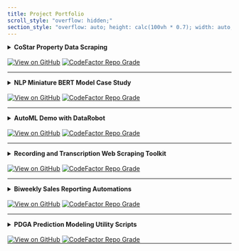 ```yaml
---
title: Project Portfolio
scroll_style: "overflow: hidden;"
section_style: "overflow: auto; height: calc(100vh * 0.7); width: auto;"
---
```


<details><summary><b>CoStar Property Data Scraping</b></summary>
<p>
<br>
This project sought to collect over forty attributes for more than 850 competitor multi-family apartment home properties from the <a href="https://www.costar.com/">CoStar property research platform</a>. The program achieved data collection, cleansing, and injection into storage in less than eight minutes start to finish. CoStar recently updated the service's <a href="https://www.costar.com/about/terms-conditions">Terms of Use</a> to explicitly prohibit the web scraping techniques and reverse-engineering of the CoStar product utilized in this program. I ultimately led the project in an alternate direction to acquire similar data while keeping the business in compliance with CoStar's Terms of Use, and have shared the original program as proof of work.
</p>
</details>
<br>
<a href="https://github.com/ryanmburns93/CoStar_Property_Data_Scraping"><img src="https://img.shields.io/badge/GitHub-View_on_GitHub-blue?logo=GitHub" alt="View on GitHub" class="GH-Badge"></a>
<a href="https://www.codefactor.io/repository/github/ryanmburns93/CoStar_Property_Data_Scraping"><img src="https://www.codefactor.io/repository/github/ryanmburns93/CoStar_Property_Data_Scraping/badge" alt="CodeFactor Repo Grade" class="CF-Badge"/></a>

<hr>

<details><summary><b>NLP Miniature BERT Model Case Study</b></summary>
<p>
<br>
This project is a case study on developing NLP applications in a low-resource corporate environment operating a client-centric, service-based business model. I pretrained miniature BERT masked language models on domain-adapted vocabulary sourced from client-facing research documents. I demonstrated light improvements in model performance over baseline when finetuned to categorize client consultation requests by topic.
</p>
</details>
<br>
<a href="https://github.com/ryanmburns93/NLP_Case_Study"><img src="https://img.shields.io/badge/GitHub-View_on_GitHub-blue?logo=GitHub" alt="View on GitHub" class="GH-Badge"></a>
<a href="https://www.codefactor.io/repository/github/ryanmburns93/nlp_case_study"><img src="https://www.codefactor.io/repository/github/ryanmburns93/nlp_case_study/badge" alt="CodeFactor Repo Grade" class="CF-Badge"/></a>

<hr>

<details><summary><b>AutoML Demo with DataRobot</b></summary>
<p>
<br>
I created a tutorial and video demonstration of the automatic machine learning (AutoML) tool DataRobot. The tutorial provides a simple demonstration of DataRobot integration into a project applying sentiment analysis to daily chatbot message data to rank order prospect follow-up outreach conducted the following day. The final application can be viewed in the separate <a href="https://github.com/ryanmburns93/Prospect_Ranked_Followup_App">Prospect Ranked Follow-up Application</a> repository.
</p>
</details>
<br>
<a href="https://github.com/ryanmburns93/DataRobot_Demo"><img src="https://img.shields.io/badge/GitHub-View_on_GitHub-blue?logo=GitHub" alt="View on GitHub" class="GH-Badge"></a>
<a href="https://www.codefactor.io/repository/github/ryanmburns93/datarobot_demo"><img src="https://www.codefactor.io/repository/github/ryanmburns93/datarobot_demo/badge" alt="CodeFactor Repo Grade" class="CF-Badge"/></a>

<hr>

<details><summary><b>Recording and Transcription Web Scraping Toolkit</b></summary>
<p>
<br>
I developed this toolkit to automate the collection of video recordings, recording metadata, and transcripts from a variety of different video conference, video hosting, and transcription service platforms. I personally utilized the tools during my four years working in client relationship management remotely supporting a territory containing hundreds of clients.
</p>
</details>
<br>
<a href="https://github.com/ryanmburns93/web_scraping_tools"><img src="https://img.shields.io/badge/GitHub-View_on_GitHub-blue?logo=GitHub" alt="View on GitHub" class="GH-Badge"></a>
<a href="https://www.codefactor.io/repository/github/ryanmburns93/web_scraping_tools"><img src="https://www.codefactor.io/repository/github/ryanmburns93/web_scraping_tools/badge" alt="CodeFactor Repo Grade" class="CF-Badge"/></a>

<hr>

<details><summary><b>Biweekly Sales Reporting Automations</b></summary>
<p>
<br>
I am the lucky fiancé to the owner of <a href="https://www.thebeverlycollective.co/">The Beverly Collective</a>, and I built this program to reduce the manual workload of sending out biweekly sales reports emails to the 20+ artists and makers vending through the collective. I completed coding this program in less than 5 hours and reduced the hourly workload from 10 hours per month to only 2 hours focused on email validation, payment processing, and vendor support each month. I successfully leveraged the Gmail API to gather user permissions and create email drafts within the user email and consumed Excel files into the Python-based program using the OpenPyxl library.
</p>
</details>
<br>
<a href="https://github.com/ryanmburns93/Sales_Reporting_Automation"><img src="https://img.shields.io/badge/GitHub-View_on_GitHub-blue?logo=GitHub" alt="View on GitHub" class="GH-Badge"></a>
<a href="https://www.codefactor.io/repository/github/ryanmburns93/sales_reporting_automation"><img src="https://www.codefactor.io/repository/github/ryanmburns93/sales_reporting_automation/badge" alt="CodeFactor Repo Grade" class="CF-Badge"/></a>

<hr>

<details><summary><b>PDGA Prediction Modeling Utility Scripts</b></summary>
<p>
<br>
I co-authored a blog series hosted on Ultiworld Disc Golf predicting disc golf player performance at elite series events. I contributed player performance web scraping and GIS data collection capabilities, cleaned and preprocessed data, and edited post content. The scripts hosted in this repository demonstrate some of the larger data collection efforts feeding parts of the model. This was my first time ever using Python, and I am in the process of revisiting the files to spruce up the content. 

The blog posts are available on the <a href="https://discgolf.ultiworld.com/author/rburns/">Ultiworld Disc Golf website</a>.
</p>
</details>
<br>
<a href="https://github.com/ryanmburns93/pdga_predictions_ml_scraping"><img src="https://img.shields.io/badge/GitHub-View_on_GitHub-blue?logo=GitHub" alt="View on GitHub" class="GH-Badge"></a>
<a href="https://www.codefactor.io/repository/github/ryanmburns93/pdga_predictions_ml_scraping"><img src="https://www.codefactor.io/repository/github/ryanmburns93/pdga_predictions_ml_scraping/badge" alt="CodeFactor Repo Grade" class="CF-Badge"/></a>
<hr style="margin: 0 0 0px;">
